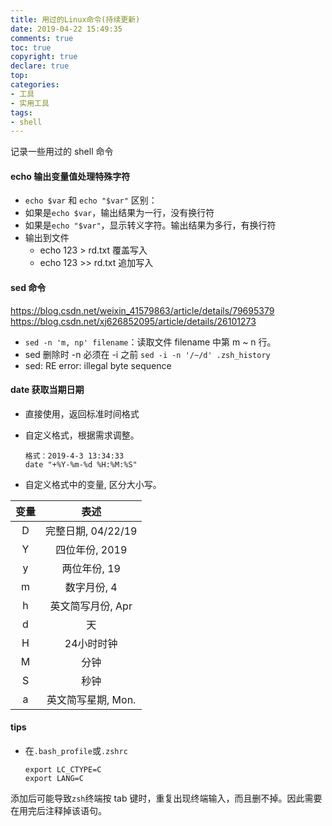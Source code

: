 ```yaml
---
title: 用过的Linux命令(持续更新)
date: 2019-04-22 15:49:35
comments: true
toc: true
copyright: true
declare: true
top:
categories:
- 工具
- 实用工具
tags:
- shell
---
```


记录一些用过的 shell 命令
<!--more-->

#### echo 输出变量值处理特殊字符
* `echo $var` 和 `echo "$var"` 区别：
* 如果是`echo $var`，输出结果为一行，没有换行符
* 如果是`echo "$var"`，显示转义字符。输出结果为多行，有换行符
* 输出到文件
    * echo 123 > rd.txt 覆盖写入
    * echo 123 >> rd.txt 追加写入

#### sed 命令
https://blog.csdn.net/weixin_41579863/article/details/79695379
https://blog.csdn.net/xj626852095/article/details/26101273
* `sed -n 'm, np' filename`：读取文件 filename 中第 m ~ n 行。
* sed 删除时 -n 必须在 -i 之前
`sed -i -n '/~/d' .zsh_history`
* sed: RE error: illegal byte sequence

#### date 获取当期日期
* 直接使用，返回标准时间格式
* 自定义格式，根据需求调整。
    
    ```
    格式：2019-4-3 13:34:33
    date "+%Y-%m-%d %H:%M:%S"
    ```
* 自定义格式中的变量, 区分大小写。

| 变量 | 表述 |
| :---: | :---: |
| D | 完整日期, 04/22/19 |
| Y | 四位年份, 2019  |
| y | 两位年份, 19 |
| m | 数字月份, 4 |
| h | 英文简写月份, Apr|
| d | 天 |
| H | 24小时时钟 |
| M | 分钟 |
| S | 秒钟 |
| a | 英文简写星期, Mon. |
    
#### tips
* 在`.bash_profile`或`.zshrc`
    
    ```
    export LC_CTYPE=C 
    export LANG=C
    ```
添加后可能导致`zsh`终端按 tab 键时，重复出现终端输入，而且删不掉。因此需要在用完后注释掉该语句。
